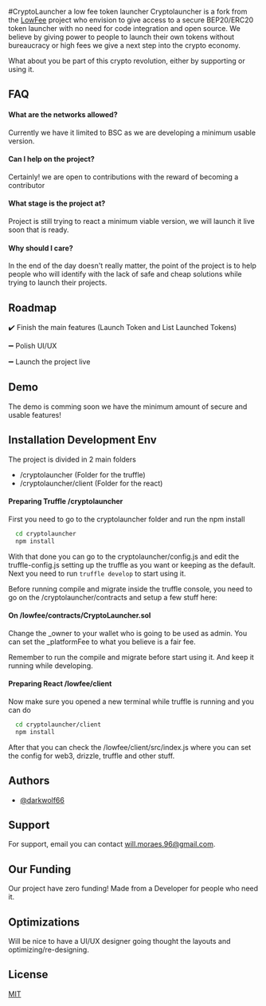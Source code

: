 #CryptoLauncher a low fee token launcher
Cryptolauncher is a fork from the [LowFee](https://github.com/darkwolf66/lowfee) project who envision to give access to a secure BEP20/ERC20 token launcher with no need for code integration and open source. We believe by giving power to people to launch their own tokens without bureaucracy or high fees we give a next step into the crypto economy.

What about you be part of this crypto revolution, either by supporting or using it.

## FAQ

#### What are the networks allowed?

Currently we have it limited to BSC as we are developing a minimum usable version.

#### Can I help on the project?

Certainly! we are open to contributions with the reward of becoming a contributor

#### What stage is the project at?

Project is still trying to react a minimum viable version, we will launch it live soon that is ready.

#### Why should I care?

In the end of the day doesn't really matter, the point of the project is to help people who will identify with the lack of safe and cheap solutions while trying to launch their projects.
## Roadmap

✔️ Finish the main features (Launch Token and List Launched Tokens)

➖ Polish UI/UX

➖ Launch the project live
## Demo

The demo is comming soon we have the minimum amount of secure and usable features!


## Installation Development Env

The project is divided in 2 main folders
- /cryptolauncher (Folder for the truffle)
- /cryptolauncher/client (Folder for the react)


#### Preparing Truffle /cryptolauncher
First you need to go to the cryptolauncher folder and run the npm install
```bash
  cd cryptolauncher
  npm install
```
With that done you can go to the cryptolauncher/config.js and edit the truffle-config.js setting up the truffle as you want or keeping as the default.
Next you need to run ```truffle develop``` to start using it.

Before running compile and migrate inside the truffle console, you need to go on the /cryptolauncher/contracts
and setup a few stuff here:

#### On /lowfee/contracts/CryptoLauncher.sol
Change the _owner to your wallet who is going to be used as admin.
You can set the _platformFee to what you believe is a fair fee.

Remember to run the compile and migrate before start using it. And keep it running while developing.

#### Preparing React /lowfee/client
Now make sure you opened a new terminal while truffle is running and you can do
```bash
  cd cryptolauncher/client
  npm install
```
After that you can check the /lowfee/client/src/index.js where you can set the config for web3, drizzle, truffle and other stuff.

## Authors

- [@darkwolf66](https://www.github.com/darkwolf66)


## Support

For support, email you can contact will.moraes.96@gmail.com.
## Our Funding

Our project have zero funding! Made from a Developer for people who need it.
## Optimizations

Will be nice to have a UI/UX designer going thought the layouts and optimizing/re-designing.
## License

[MIT](https://choosealicense.com/licenses/mit/)

